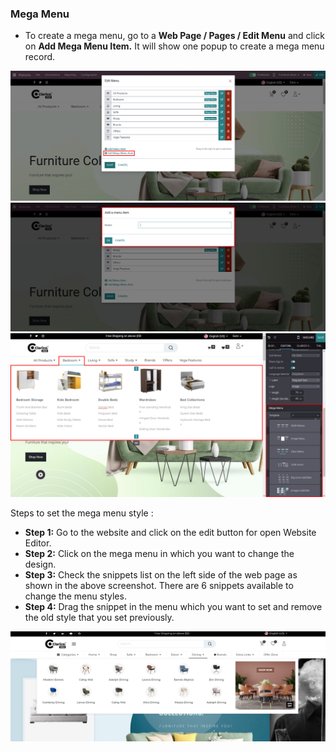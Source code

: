 ###  Mega Menu 
- To create a mega menu, go to a __Web Page / Pages / Edit Menu__  and click on __Add Mega Menu Item.__ It will show one popup to create a mega menu record.

<img src="./image/9-1.jpg" alt="" />


<img src="./image/9-2.jpg" alt="" />


<img src="./image/9-3.jpg" alt="" />


Steps to set the mega menu style :

- **Step 1:** Go to the website and click on the edit button for open Website Editor.
- **Step 2:** Click on the mega menu in which you want to change the design.
- **Step 3:** Check the snippets list on the left side of the web page as shown in the above screenshot. There are 6 snippets available to change the menu styles.
- **Step 4:** Drag the snippet in the menu which you want to set and remove the old style that you set previously.


<img src="./image/9-4.png" alt="" />



